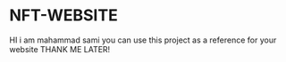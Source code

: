 # NFT-WEBSITE
HI i am mahammad sami you can use this project as a reference for your website
THANK ME LATER!
